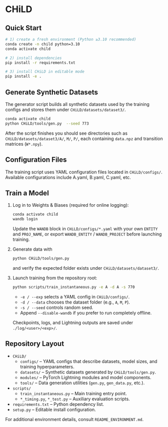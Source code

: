 # CHiLD

## Quick Start

```bash
# 1) create a fresh environment (Python ≥3.10 recommended)
conda create -n child python=3.10
conda activate child

# 2) install dependencies
pip install -r requirements.txt

# 3) install CHiLD in editable mode
pip install -e .
```

## Generate Synthetic Datasets

The generator script builds all synthetic datasets used by the training configs and stores them under `CHiLD/datasets/dataset3/`.

```bash
conda activate child
python CHiLD/tools/gen.py  --seed 773   
```

After the script finishes you should see directories such as `CHiLD/datasets/dataset3/A/`, `M/`, `P/`, each containing `data.npz` and transition matrices (`W*.npy`).

## Configuration Files

The training script uses YAML configuration files located in `CHiLD/configs/`. Available configurations include A.yaml, B.yaml, C.yaml, etc.

## Train a Model

1. Log in to Weights & Biases (required for online logging):
   ```bash
   conda activate child
   wandb login
   ```
   Update the `WANDB` block in `CHiLD/configs/*.yaml` with your own `ENTITY` and `PROJ_NAME`, or export `WANDB_ENTITY` / `WANDB_PROJECT` before launching training.

2. Generate data with 
    ```bash
    python CHiLD/tools/gen.py
    ```
    and verify the expected folder exists under `CHiLD/datasets/dataset3/`.

3. Launch training from the repository root:
   ```bash
   python scripts/train_instantaneous.py -e A -d A -s 770
   ```
   - `-e / --exp` selects a YAML config in `CHiLD/configs/`.
   - `-d / --data` chooses the dataset folder (e.g., `A`, `M`, `P`).
   - `-s / --seed` controls random seed.
   - Append `--disable-wandb` if you prefer to run completely offline.

   Checkpoints, logs, and Lightning outputs are saved under `./log/<user>/<exp>/`.

## Repository Layout

- `CHiLD/`
  - `configs/` – YAML configs that describe datasets, model sizes, and training hyperparameters.
  - `datasets/` – Synthetic datasets generated by `CHiLD/tools/gen.py`.
  - `modules/` – PyTorch Lightning modules and model components.
  - `tools/` – Data generation utilities (`gen.py`, `gen_data.py`, etc.).
- `scripts/`
  - `train_instantaneous.py` – Main training entry point.
  - `*_timing.py`, `*_test.py` – Auxiliary evaluation scripts.
- `requirements.txt` – Python dependency list.
- `setup.py` – Editable install configuration.

For additional environment details, consult `README_ENVIRONMENT.md`.
